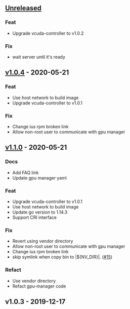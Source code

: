 <a name="unreleased"></a>
## [Unreleased]

### Feat
- Upgrade vcuda-controller to v1.0.2

### Fix
- wait server until it's ready


<a name="v1.0.4"></a>
## [v1.0.4] - 2020-05-21
### Feat
- Use host network to build image
- Upgrade vcuda-controller to v1.0.1

### Fix
- Change ius rpm broken link
- Allow non-root user to communicate with gpu manager


<a name="v1.1.0"></a>
## [v1.1.0] - 2020-05-21
### Docs
- Add FAQ link
- Update gpu manager yaml

### Feat
- Upgrade vcuda-controller to v1.0.1
- Use host network to build image
- Update go version to 1.14.3
- Support CRI interface

### Fix
- Revert using vendor directory
- Allow non-root user to communicate with gpu manager
- Change ius rpm broken link
- skip symlink when copy bin to |${NV_DIR}|. ([#15](https://github.com/tkestack/gpu-manager/issues/15))

### Refact
- Use vendor directory
- Refact gpu-manager code


<a name="v1.0.3"></a>
## v1.0.3 - 2019-12-17

[Unreleased]: https://github.com/tkestack/gpu-manager/compare/v1.0.4...HEAD
[v1.0.4]: https://github.com/tkestack/gpu-manager/compare/v1.1.0...v1.0.4
[v1.1.0]: https://github.com/tkestack/gpu-manager/compare/v1.0.3...v1.1.0
